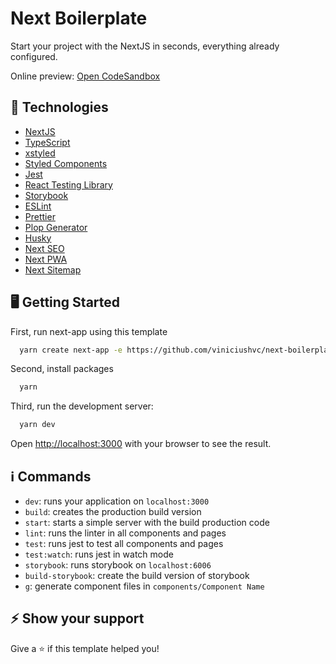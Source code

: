 # Next Boilerplate

Start your project with the NextJS in seconds, everything already configured.

Online preview: [Open CodeSandbox](https://codesandbox.io/s/github/viniciushvc/next-boilerplate?file=/src/layouts/Home/index.tsx)

## 🚀  Technologies

-  [NextJS](https://nextjs.org/)
-  [TypeScript](https://www.typescriptlang.org/)
-  [xstyled](https://xstyled.dev/)
-  [Styled Components](https://styled-components.com/)
-  [Jest](https://jestjs.io/)
-  [React Testing Library](https://testing-library.com/docs/react-testing-library/intro)
-  [Storybook](https://storybook.js.org/)
-  [ESLint](https://eslint.org/)
-  [Prettier](https://prettier.io/)
-  [Plop Generator](https://plopjs.com/)
-  [Husky](https://github.com/typicode/husky)
-  [Next SEO](https://github.com/garmeeh/next-seo)
-  [Next PWA](https://github.com/shadowwalker/next-pwa)
-  [Next Sitemap](https://github.com/iamvishnusankar/next-sitemap)


## :desktop_computer: Getting Started

First, run next-app using this template

```bash
  yarn create next-app -e https://github.com/viniciushvc/next-boilerplate
```

Second, install packages

```bash
  yarn
```

Third, run the development server:

```bash
  yarn dev
```

Open [http://localhost:3000](http://localhost:3000) with your browser to see the result.

## :information_source: Commands

-  `dev`: runs your application on `localhost:3000`
-  `build`: creates the production build version
-  `start`: starts a simple server with the build production code
-  `lint`: runs the linter in all components and pages
-  `test`: runs jest to test all components and pages
-  `test:watch`: runs jest in watch mode
-  `storybook`: runs storybook on `localhost:6006`
-  `build-storybook`: create the build version of storybook
-  `g`: generate component files in `components/Component Name`

## :zap: Show your support

Give a ⭐️ if this template helped you!
